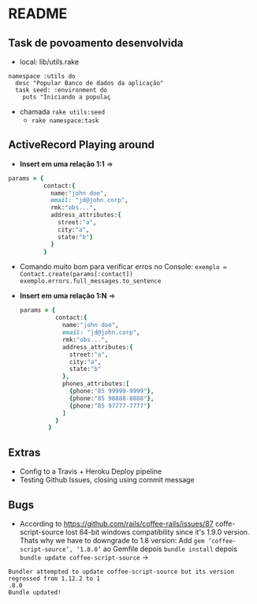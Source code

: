 # README
## Task de povoamento desenvolvida
* local: lib/utils.rake
```
namespace :utils do
  desc "Popular Banco de dados da aplicação"
  task seed: :environment do
    puts "Iniciando a populaç
```
* chamada `rake utils:seed`
  * `rake namespace:task`

## ActiveRecord Playing around
* **Insert em uma relação 1:1** =>
```ruby
params = {
          contact:{
            name:"john doe",
            email: "jd@john.corp",
            rmk:"obs...",
            address_attributes:{
              street:"a",
              city:"a",
              state:"b"}
            }
          }
```
* Comando muito bom para verificar erros no Console:
    `exemplo = Contact.create(params[:contact])`
    `exemplo.errors.full_messages.to_sentence`

* **Insert em uma relação 1:N** =>

  ```ruby
  params = {
            contact:{
              name:"john doe",
              email: "jd@john.corp",
              rmk:"obs...",
              address_attributes:{
                street:"a",
                city:"a",
                state:"b"
              },
              phones_attributes:[
              	{phone:"85 99999-9999"},
              	{phone:"85 98888-8888"},
              	{phone:"85 97777-7777"}
              ]
            }
          }
  ```
## Extras
* Config to a Travis + Heroku Deploy pipeline
* Testing Github Issues, closing using commit message

## Bugs
* According to https://github.com/rails/coffee-rails/issues/87 coffe-script-source lost 64-bit windows compatibility since it's 1.9.0 version. Thats why we have to downgrade to 1.8 version:
Add `gem ‘coffee-script-source’, ‘1.8.0’` ao Gemfile depois `bundle install` depois `bundle update coffee-script-source` ->
```
Bundler attempted to update coffee-script-source but its version regressed from 1.12.2 to 1
.8.0
Bundle updated!
```
